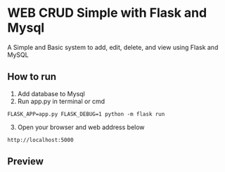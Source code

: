 # WEB CRUD Simple with Flask and Mysql
A Simple and Basic system to add, edit, delete, and view using Flask and MySQL
## How to run
1. Add database to Mysql
2. Run app.py in terminal or cmd
```
FLASK_APP=app.py FLASK_DEBUG=1 python -m flask run
```
3. Open your browser and web address below
```
http://localhost:5000
```
## Preview
